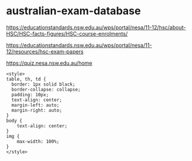 # australian-exam-database

https://educationstandards.nsw.edu.au/wps/portal/nesa/11-12/hsc/about-HSC/HSC-facts-figures/HSC-course-enrolments/

https://educationstandards.nsw.edu.au/wps/portal/nesa/11-12/resources/hsc-exam-papers

https://quiz.nesa.nsw.edu.au/home

```
<style>
table, th, td {
  border: 1px solid black;
  border-collapse: collapse;
  padding: 10px;
  text-align: center;
  margin-left: auto;
  margin-right: auto;
}
body {
	text-align: center;
}
img {
	max-width: 100%;
}
</style>
```
